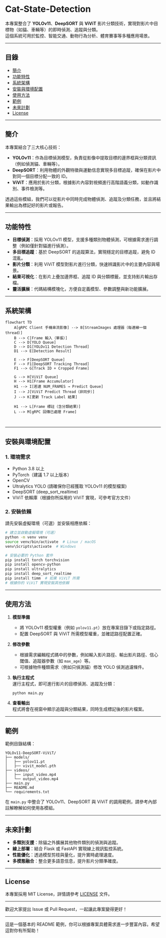# Cat-State-Detection


本專案整合了 **YOLOv11**、**DeepSORT** 與 **ViViT** 影片分類技術，實現對影片中目標物（如貓、車輛等）的即時偵測、追蹤與分類。  
這個系統可用於監控、智能交通、動物行為分析、體育賽事等多種應用場景。

---

## 目錄

- [簡介](#簡介)
- [功能特性](#功能特性)
- [系統架構](#系統架構)
- [安裝與環境配置](#安裝與環境配置)
- [使用方法](#使用方法)
- [範例](#範例)
- [未來計劃](#未來計劃)
- [License](#license)

---

## 簡介

本專案結合了三大核心技術：
- **YOLOv11**：作為目標偵測模型，負責從影像中提取目標的邊界框與分類資訊（例如偵測貓、車輛等）。
- **DeepSORT**：利用物體的外觀特徵與運動信息實現多目標追蹤，確保在影片中對同一個目標分配一致的 ID。
- **ViViT**：應用於影片分類，根據影片內容對視頻進行高階語義分類，如動作識別、事件檢測等。

透過這些模組，我們可以從影片中同時完成物體偵測、追蹤及分類任務，並且將結果輸出為標記好的影片或報告。

---

## 功能特性

- **目標偵測**：採用 YOLOv11 模型，支援多種類別物體偵測，可根據需求進行調整（例如僅針對貓進行偵測）。
- **多目標追蹤**：基於 DeepSORT 的追蹤算法，實現穩定的目標追蹤，避免 ID 混亂。
- **影片分類**：利用 ViViT 模型對影片進行分類，快速辨識影片中的主要內容與場景。
- **結果可視化**：在影片上疊加邊界框、追蹤 ID 與分類標籤，並支持影片輸出存檔。
- **靈活擴展**：代碼結構模塊化，方便自定義模型、參數調整與新功能擴展。

---

## 系統架構

```mermaid
flowchart TD
    A[gRPC Client 手機串流影像] --> B[StreamImages 處理器（每連線一個 thread）]
    B --> C[Frame 輸入（單張）]
    C --> D[YOLO Queue]
    D --> D1[YOLOv11 Detection Thread]
    D1 --> E[Detection Result]

    E --> F[DeepSORT Queue]
    F --> F1[DeepSORT Tracking Thread]
    F1 --> G[Track ID + Cropped Frame]

    G --> H[ViViT Queue]
    H --> H1[Frame Accumulator]
    H1 --> I[若達 NUM_FRAMES → Predict Queue]
    I --> J[ViViT Predict Thread（非同步）]
    J --> K[更新 Track Label 結果]

    H1 --> L[Frame 標註（含分類結果）]
    L --> M[gRPC 回傳已處理 Frame]



```

---

## 安裝與環境配置

### 1. 環境需求

- Python 3.8 以上
- PyTorch（建議 1.7 以上版本）
- OpenCV
- Ultralytics YOLO (請確保你已經獲取 YOLOv11 的模型檔案)
- DeepSORT (deep_sort_realtime)
- ViViT 依賴庫（根據你所採用的 ViViT 實現，可參考官方文件）

### 2. 安裝依賴

請先安裝虛擬環境（可選）並安裝相應依賴：

```bash
# 建立並啟動虛擬環境（可選）
python -m venv venv
source venv/bin/activate  # Linux / macOS
venv\Scripts\activate  # Windows

# 安裝必要的 Python 套件
pip install torch torchvision
pip install opencv-python
pip install ultralytics
pip install deep_sort_realtime
pip install timm  # 如果 ViViT 所需
# 根據你的 ViViT 實現安裝其他依賴
```

---

## 使用方法

1. **模型準備**  
   - 將 YOLOv11 模型權重（例如 `yolov11.pt`）放在專案目錄下或指定路徑。
   - 配置 DeepSORT 與 ViViT 所需模型權重，並確認路徑配置正確。

2. **修改參數**  
   - 根據需求編輯程式碼中的參數，例如輸入影片路徑、輸出影片路徑、信心閾值、追蹤器參數（如 `max_age`）等。
   - 可根據物件種類需求（例如只偵測貓）修改 YOLO 偵測過濾條件。

3. **執行主程式**  
   運行主程式，即可進行影片的目標偵測、追蹤及分類：
   ```bash
   python main.py
   ```

4. **查看輸出**  
   程式將會在視窗中顯示追蹤與分類結果，同時生成標記後的影片檔案。

---

## 範例

範例目錄結構：
```
YOLOv11-DeepSORT-ViViT/
├── models/
│   ├── yolov11.pt
│   ├── vivit_model.pth
├── videos/
│   ├── input_video.mp4
│   └── output_video.mp4
├── main.py
├── README.md
└── requirements.txt
```

在 `main.py` 中整合了 YOLOv11、DeepSORT 與 ViViT 的調用範例，請參考內部註解瞭解如何使用各模組。

---

## 未來計劃

- **多類別支援**：除貓之外擴展其他物件類別的偵測與追蹤。
- **線上部署**：結合 Flask 或 FastAPI 實現線上視訊監控系統。
- **性能優化**：透過模型剪枝與量化，提升實時處理速度。
- **多模態融合**：整合更多語意信息，提升影片分類準確度。

---

## License

本專案採用 MIT License，詳情請參考 [LICENSE](LICENSE) 文件。

---

歡迎大家提出 Issue 或 Pull Request，一起讓此專案變得更好！

---

這是一個基本的 README 範例，你可以根據專案具體需求進一步豐富內容。希望這對你有所幫助！
